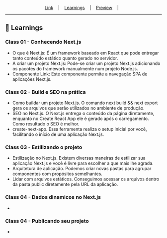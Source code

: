 
<p align="center">
  <a href="https://">Link</a> &nbsp;&nbsp;&nbsp;|&nbsp;&nbsp;&nbsp;
  <a href="#-Learnings">Learnings</a> &nbsp;&nbsp;&nbsp;|&nbsp;&nbsp;&nbsp;
  <a href="#-Preview">Preview</a> &nbsp;&nbsp;&nbsp;|&nbsp;&nbsp;&nbsp;
</p>

---

## 🚀 Learnings
### Class 01 - Conhecendo Next.js
<ul>
  <li>O que é Next.js: É um framework baseado em React que pode entregar tanto conteúdo estático quanto gerado no servidor.</li>
  <li>A criar um projeto Next.js: Pode-se criar um projeto Next.js adicionando os pacotes do framework manualmente num projeto Node.js.</li>
  <li>Componente Link: Este componente permite a navegação SPA de aplicações Next.js.</li>
</ul>

### Class 02 - Build e SEO na prática
<ul>
  <li>Como buildar um projeto Next.js. O comando next build && next export gera os arquivos que serão utilizados no ambiente de produção.</li>
  <li>SEO no Next.js. O Next.js entrega o conteúdo da página diretamente, enquanto no Create React App ele é gerado após o carregamento. Como resultado o SEO é melhor.</li>
  <li>create-next-app. Essa ferramenta realiza o setup inicial por você, facilitando o início de uma aplicação Next.js.</li>
</ul>

### Class 03 - Estilizando o projeto
<ul>
  <li>Estilização no Next.js. Existem diversas maneiras de estilizar sua aplicação Next.js e você é livre para escolher a que mais lhe agrada.</li>
  <li>Arquitetura de aplicação. Podemos criar novas pastas para agrupar componentes com propósitos semelhantes.</li>
  <li>Lidar com arquivos estáticos. Conseguimos acessar os arquivos dentro da pasta public diretamente pela URL da aplicação.</li>
</ul>

### Class 04 - Dados dinamicos no Next.js
<ul>
  <li></li>
</ul>

### Class 04 - Publicando seu projeto
<ul>
  <li></li>
</ul>